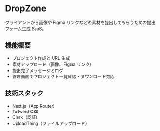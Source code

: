 # DropZone

クライアントから画像や Figma リンクなどの素材を提出してもらうための提出フォーム生成 SaaS。

## 機能概要

- プロジェクト作成と URL 生成
- 素材アップロード（画像、Figma リンク）
- 提出完了メッセージとログ
- 管理画面でプロジェクト一覧確認・ダウンロード対応

## 技術スタック

- Next.js（App Router）
- Tailwind CSS
- Clerk（認証）
- UploadThing（ファイルアップロード）
